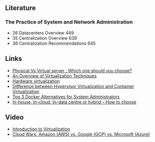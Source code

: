 ## Literature
### The Practice of System and Network Administration
* 26 Datacenters Overview 449
* 35 Centralization Overview 639
* 36 Centralization Recommendations 645


## Links   
* [Physical Vs Virtual server : Which one should you choose?](https://bobcares.com/blog/virtualization-or-physical-server/)
* [An Overview of Virtualization Techniques](http://www.virtuatopia.com/index.php/An_Overview_of_Virtualization_Techniques)
* [Hardware virtualization](https://en.wikipedia.org/wiki/Hardware_virtualization)
* [Difference between Hypervisor Virtualization and Container Virtualization](http://www.slashroot.in/difference-between-hypervisor-virtualization-and-container-virtualization)
* [Top 3 Docker Alternatives for System Administrators](http://blogs.site24x7.com/2015/09/22/top-3-docker-alternatives-sysadmins/)
* [In-house, In-cloud, In-data centre or hybrid – How to choose](http://www.itproportal.com/2016/03/09/in-house-in-cloud-in-data-centre-or-hybrid-how-to-choose/)

## Video
* [Introduction to Virtualization](https://www.youtube.com/watch?v=zLJbP6vBk2M)
* [Cloud Wars: Amazon (AWS) vs. Google (GCP) vs. Microsoft (Azure)](https://www.youtube.com/watch?v=342KEaxFVjM)
